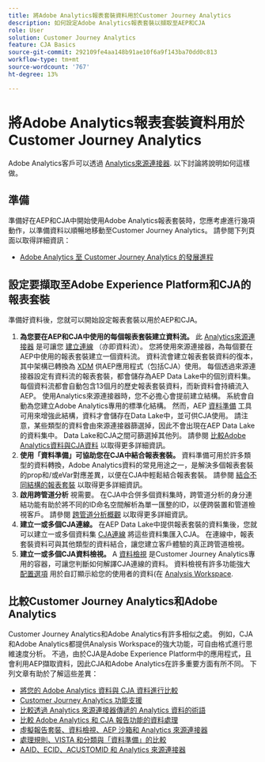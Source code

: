 ```yaml
---
title: 將Adobe Analytics報表套裝資料用於Customer Journey Analytics
description: 如何設定Adobe Analytics報表套裝以擷取至AEP和CJA
role: User
solution: Customer Journey Analytics
feature: CJA Basics
source-git-commit: 292109fe4aa148b91ae10f6a9f143ba70dd0c813
workflow-type: tm+mt
source-wordcount: '767'
ht-degree: 13%

---
```



# 將Adobe Analytics報表套裝資料用於Customer Journey Analytics

Adobe Analytics客戶可以透過 [Analytics來源連接器](https://experienceleague.adobe.com/docs/experience-platform/sources/connectors/adobe-applications/analytics.html?lang=zh-Hant). 以下討論將說明如何這樣做。

## 準備

準備好在AEP和CJA中開始使用Adobe Analytics報表套裝時，您應考慮進行幾項動作，以準備資料以順暢地移動至Customer Journey Analytics。 請參閱下列頁面以取得詳細資訊：

* [Adobe Analytics 至 Customer Journey Analytics 的發展進程](/help/getting-started/aa-to-cja.md)

## 設定要擷取至Adobe Experience Platform和CJA的報表套裝

準備好資料後，您就可以開始設定報表套裝以用於AEP和CJA。

1. **為您要在AEP和CJA中使用的每個報表套裝建立資料流。** 此 [Analytics來源連接器](https://experienceleague.adobe.com/docs/experience-platform/sources/connectors/adobe-applications/analytics.html?lang=en) 是可讓您 [建立連線](/help/connections/create-connection.md) （亦即資料流）。 您將使用來源連接器，為每個要在AEP中使用的報表套裝建立一個資料流。 資料流會建立報表套裝資料的復本，其中架構已轉換為  [XDM](https://experienceleague.adobe.com/docs/platform-learn/tutorials/schemas/schemas-and-experience-data-model.html?lang=zh-Hant) 供AEP應用程式（包括CJA）使用。 每個透過來源連接器設定有資料流的報表套裝，都會儲存為AEP Data Lake中的個別資料集。 每個資料流都會自動包含13個月的歷史報表套裝資料，而新資料會持續流入AEP。 使用Analytics來源連接器時，您不必擔心會提前建立結構。 系統會自動為您建立Adobe Analytics專用的標準化結構。 然而，AEP [資料準備](https://experienceleague.adobe.com/docs/experience-platform/data-prep/home.html?lang=zh-Hant) 工具可用來增強此結構，資料才會儲存在Data Lake中，並可供CJA使用。 請注意，某些類型的資料會由來源連接器篩選掉，因此不會出現在AEP Data Lake的資料集中。 Data Lake和CJA之間可篩選掉其他列。 請參閱 [比較Adobe Analytics資料與CJA資料](/help/troubleshooting/compare.md) 以取得更多詳細資訊。
1. **使用「資料準備」可協助您在CJA中結合報表套裝。** 資料準備可用於許多類型的資料轉換，Adobe Analytics資料的常見用途之一，是解決多個報表套裝的prop和/或eVar對應差異，以便在CJA中輕鬆結合報表套裝。 請參閱 [結合不同結構的報表套裝](/help/use-cases/combine-report-suites.md) 以取得更多詳細資訊。
1. **啟用跨管道分析** 視需要。 在CJA中合併多個資料集時，跨管道分析的身分連結功能有助於將不同的ID命名空間解析為單一匯整的ID，以便跨裝置和管道檢視客戶。 請參閱 [跨管道分析概觀](/help/connections/cca/overview.md) 以取得更多詳細資訊。
1. **建立一或多個CJA連線。** 在AEP Data Lake中提供報表套裝的資料集後，您就可以建立一或多個資料集 [CJA連線](/help/connections/overview.md) 將這些資料集匯入CJA。 在連線中，報表套裝資料可與其他類型的資料結合，讓您建立客戶體驗的真正跨管道檢視。
1. **建立一或多個CJA資料檢視。** A [資料檢視](/help/data-views/data-views.md) 是Customer Journey Analytics專用的容器，可讓您判斷如何解譯CJA連線的資料。 資料檢視有許多功能強大 [配置選項](/help/data-views/create-dataview.md) 用於自訂顯示給您的使用者的資料(在 [Analysis Workspace](/help/analysis-workspace/home.md).

## 比較Customer Journey Analytics和Adobe Analytics

Customer Journey Analytics和Adobe Analytics有許多相似之處。 例如，CJA和Adobe Analytics都提供Analysis Workspace的強大功能，可自由格式進行思維速度分析。 不過，由於CJA是Adobe Experience Platform中的應用程式，且會利用AEP擷取資料，因此CJA和Adobe Analytics在許多重要方面有所不同。 下列文章有助於了解這些差異：

* [將您的 Adobe Analytics 資料與 CJA 資料進行比較](/help/troubleshooting/compare.md)
* [Customer Journey Analytics 功能支援](/help/getting-started/aa-vs-cja/cja-aa.md)
* [比較透過 Analytics 來源連接器傳遞的 Analytics 資料的術語](/help/getting-started/aa-vs-cja/terminology.md)
* [比較 Adobe Analytics 和 CJA 報告功能的資料處理](/help/getting-started/aa-vs-cja/data-processing-comparisons.md)
* [虛擬報告套裝、資料檢視、AEP 沙箱和 Analytics 來源連接器](/help/getting-started/aa-vs-cja/vrs-dataview-sandbox-adc.md)
* [處理規則、VISTA 和分類與「資料準備」的比較](/help/getting-started/aa-vs-cja/pr-vista-dataprep.md)
* [AAID、ECID、ACUSTOMID 和 Analytics 來源連接器](/help/getting-started/aa-vs-cja/aaid-ecid-adc.md)
